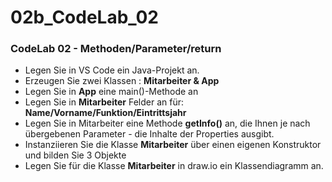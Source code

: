 # 02b_CodeLab_02

### CodeLab 02 - Methoden/Parameter/return

- Legen Sie in VS Code ein Java-Projekt an.
- Erzeugen Sie zwei Klassen : **Mitarbeiter & App**
- Legen Sie in **App** eine main()-Methode an
- Legen Sie in **Mitarbeiter** Felder an für: **Name/Vorname/Funktion/Eintrittsjahr**
- Legen Sie in Mitarbeiter eine Methode **getInfo()** an, die Ihnen je nach übergebenen Parameter - die Inhalte der Properties ausgibt.
- Instanziieren Sie die Klasse **Mitarbeiter** über einen eigenen Konstruktor und bilden Sie 3 Objekte
- Legen Sie für die Klasse **Mitarbeiter** in draw.io ein Klassendiagramm an.
